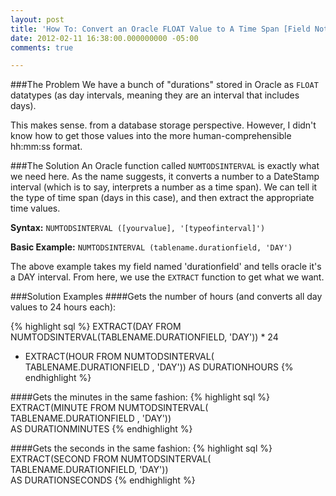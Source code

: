```yaml
---
layout: post
title: 'How To: Convert an Oracle FLOAT Value to A Time Span [Field Notes]'
date: 2012-02-11 16:38:00.000000000 -05:00
comments: true

---
```

###The Problem
We have a bunch of "durations" stored in Oracle as `FLOAT` datatypes (as day intervals, meaning they are an interval that includes days).

This makes sense. from a database storage perspective. However, I didn't know how to get those values into the more human-comprehensible hh:mm:ss format.

###The Solution
An Oracle function called `NUMTODSINTERVAL` is exactly what we need here. As the name suggests, it converts a number to a DateStamp interval (which is to say, interprets a number as a time span). We can tell it the type of time span (days in this case), and then extract the appropriate time values.

**Syntax:** `NUMTODSINTERVAL ([yourvalue], '[typeofinterval]')`

**Basic Example:** `NUMTODSINTERVAL (tablename.durationfield, 'DAY')`

The above example takes my field named 'durationfield' and tells oracle it's a DAY interval. From here, we use the `EXTRACT` function to get what we want.

###Solution Examples
####Gets the number of hours (and converts all day values to 24 hours each):

{% highlight sql %}
EXTRACT(DAY FROM NUMTODSINTERVAL(TABLENAME.DURATIONFIELD, 'DAY')) * 24
+ EXTRACT(HOUR FROM NUMTODSINTERVAL( TABLENAME.DURATIONFIELD , 'DAY')) 
AS DURATIONHOURS
{% endhighlight %}


####Gets the minutes in the same fashion:
{% highlight sql %}
EXTRACT(MINUTE FROM NUMTODSINTERVAL( TABLENAME.DURATIONFIELD , 'DAY'))                                                                   
AS DURATIONMINUTES
{% endhighlight %}

####Gets the seconds in the same fashion:
{% highlight sql %}
EXTRACT(SECOND FROM NUMTODSINTERVAL( TABLENAME.DURATIONFIELD, 'DAY'))                                                                  
AS DURATIONSECONDS
{% endhighlight %}
